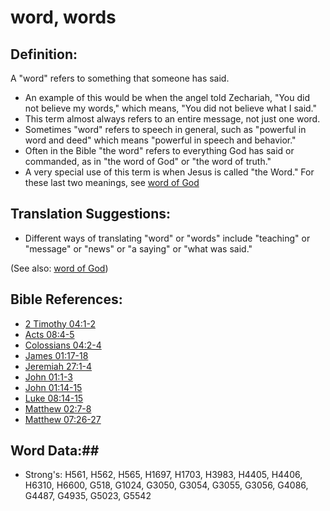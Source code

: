 # word, words #

## Definition: ##

A "word" refers to something that someone has said.

* An example of this would be when the angel told Zechariah, "You did not believe my words," which means, "You did not believe what I said."
* This term almost always refers to an entire message, not just one word.
* Sometimes "word" refers to speech in general, such as "powerful in word and deed" which means "powerful in speech and behavior."
* Often in the Bible "the word" refers to everything God has said or commanded, as in "the word of God" or "the word of truth."
* A very special use of this term is when Jesus is called "the Word." For these last two meanings, see [word of God](../kt/wordofgod.md)

## Translation Suggestions: ##

* Different ways of translating "word" or "words" include "teaching" or "message" or "news" or "a saying" or "what was said."

(See also: [word of God](../kt/wordofgod.md))

## Bible References: ##

* [2 Timothy 04:1-2](rc://en/tn/help/2ti/04/01)
* [Acts 08:4-5](rc://en/tn/help/act/08/04)
* [Colossians 04:2-4](rc://en/tn/help/col/04/02)
* [James 01:17-18](rc://en/tn/help/jas/01/17)
* [Jeremiah 27:1-4](rc://en/tn/help/jer/27/01)
* [John 01:1-3](rc://en/tn/help/jhn/01/01)
* [John 01:14-15](rc://en/tn/help/jhn/01/14)
* [Luke 08:14-15](rc://en/tn/help/luk/08/14)
* [Matthew 02:7-8](rc://en/tn/help/mat/02/07)
* [Matthew 07:26-27](rc://en/tn/help/mat/07/26)

## Word Data:##

* Strong's: H561, H562, H565, H1697, H1703, H3983, H4405, H4406, H6310, H6600, G518, G1024, G3050, G3054, G3055, G3056, G4086, G4487, G4935, G5023, G5542

